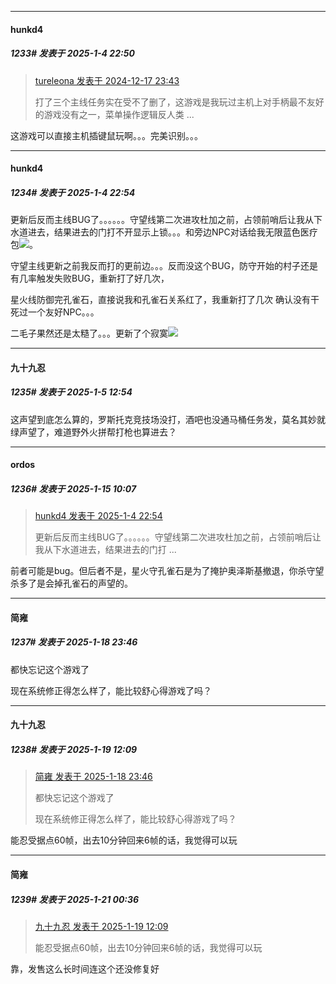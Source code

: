 ﻿
*****

####  hunkd4  
##### 1233#       发表于 2025-1-4 22:50

<blockquote><a href="httphttps://bbs.saraba1st.com/2b/forum.php?mod=redirect&amp;goto=findpost&amp;pid=66950392&amp;ptid=2009743" target="_blank">tureleona 发表于 2024-12-17 23:43</a>

打了三个主线任务实在受不了删了，这游戏是我玩过主机上对手柄最不友好的游戏没有之一，菜单操作逻辑反人类 ...</blockquote>
这游戏可以直接主机插键鼠玩啊。。。完美识别。。。

*****

####  hunkd4  
##### 1234#       发表于 2025-1-4 22:54

更新后反而主线BUG了。。。。。。守望线第二次进攻杜加之前，占领前哨后让我从下水道进去，结果进去的门打不开显示上锁。。。和旁边NPC对话给我无限蓝色医疗包<img src="https://static.saraba1st.com/image/smiley/face2017/018.png" referrerpolicy="no-referrer">。

守望主线更新之前我反而打的更前边。。。反而没这个BUG，防守开始的村子还是有几率触发失败BUG，重新打了好几次，

星火线防御完孔雀石，直接说我和孔雀石关系红了，我重新打了几次 确认没有干死过一个友好NPC。。。

二毛子果然还是太糙了。。。更新了个寂寞<img src="https://static.saraba1st.com/image/smiley/face2017/124.png" referrerpolicy="no-referrer">


*****

####  九十九忍  
##### 1235#       发表于 2025-1-5 12:54

这声望到底怎么算的，罗斯托克竞技场没打，酒吧也没通马桶任务发，莫名其妙就绿声望了，难道野外火拼帮打枪也算进去？

*****

####  ordos  
##### 1236#       发表于 2025-1-15 10:07

<blockquote><a href="httphttps://bbs.saraba1st.com/2b/forum.php?mod=redirect&amp;goto=findpost&amp;pid=67104144&amp;ptid=2009743" target="_blank">hunkd4 发表于 2025-1-4 22:54</a>

更新后反而主线BUG了。。。。。。守望线第二次进攻杜加之前，占领前哨后让我从下水道进去，结果进去的门打 ...</blockquote>
前者可能是bug。但后者不是，星火守孔雀石是为了掩护奥泽斯基撤退，你杀守望杀多了是会掉孔雀石的声望的。

*****

####  简雍  
##### 1237#       发表于 2025-1-18 23:46

都快忘记这个游戏了

现在系统修正得怎么样了，能比较舒心得游戏了吗？


*****

####  九十九忍  
##### 1238#       发表于 2025-1-19 12:09

<blockquote><a href="httphttps://bbs.saraba1st.com/2b/forum.php?mod=redirect&amp;goto=findpost&amp;pid=67217616&amp;ptid=2009743" target="_blank">简雍 发表于 2025-1-18 23:46</a>

都快忘记这个游戏了

现在系统修正得怎么样了，能比较舒心得游戏了吗？</blockquote>
能忍受据点60帧，出去10分钟回来6帧的话，我觉得可以玩


*****

####  简雍  
##### 1239#       发表于 2025-1-21 00:36

<blockquote><a href="httphttps://bbs.saraba1st.com/2b/forum.php?mod=redirect&amp;goto=findpost&amp;pid=67220136&amp;ptid=2009743" target="_blank">九十九忍 发表于 2025-1-19 12:09</a>

能忍受据点60帧，出去10分钟回来6帧的话，我觉得可以玩</blockquote>
靠，发售这么长时间连这个还没修复好


